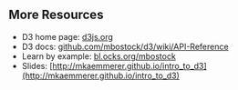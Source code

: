 ## More Resources

* D3 home page: [d3js.org](http://d3js.org)
* D3 docs: [github.com/mbostock/d3/wiki/API-Reference](https://github.com/mbostock/d3/wiki/API-Reference)
* Learn by example: [bl.ocks.org/mbostock](http://bl.ocks.org/mbostock)
* Slides: [http://mkaemmerer.github.io/intro_to_d3](http://mkaemmerer.github.io/intro_to_d3)
